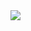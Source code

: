 <img src="https://interpretation.connectedacademy.io/course/content/media/large/example-4.jpg" data-4c="02d337c8-e80b-e5c1-e3d8-5449e48e73cd">
<script type="text/json" data-4c-meta="02d337c8-e80b-e5c1-e3d8-5449e48e73cd">
{"context":[{"credit":"Darcy Padilla: Family Love","youtube_id":"ytykjSIozi8"},{"credit":"Darcy Padilla","src":"https://www.worldpressphoto.org/sites/default/files/styles/gallery_main_image/public/archive/2015/stories/LTP/4/pjprac2rp1xeekovmx94.jpg?itok=C7NRzcxd"},{"credit":"Darcy Padilla","src":"https://www.worldpressphoto.org/sites/default/files/styles/gallery_main_image/public/archive/2015/stories/LTP/4/abveqfy6xq9rkyi5ntmt.jpg?itok=Pu_kWbq5"},{"credit":"Darcy Padilla","src":"https://www.worldpressphoto.org/sites/default/files/styles/gallery_main_image/public/archive/2015/stories/LTP/4/irzhuztzkoofwr4rwlad.jpg?itok=QNJUoum0"},{"credit":"Darcy Padilla","src":"https://www.worldpressphoto.org/sites/default/files/styles/gallery_main_image/public/archive/2015/stories/LTP/4/ehhxnruxjhhrtpaqwcsu.jpg?itok=Pwrp1j89"},{"credit":"Darcy Padilla","src":"https://www.worldpressphoto.org/sites/default/files/styles/gallery_main_image/public/archive/2015/stories/LTP/4/w9fy3p9v9mewfmnmcbyp.jpg?itok=OU2uXOU5"},{"credit":"Darcy Padilla","src":"https://www.worldpressphoto.org/sites/default/files/styles/gallery_main_image/public/archive/2015/stories/LTP/4/myi8zodlj9jx87kx2avi.jpg?itok=w2XRxBJo"},{"credit":"Darcy Padilla","src":"https://www.worldpressphoto.org/sites/default/files/styles/gallery_main_image/public/archive/2015/stories/LTP/4/dp7pt5wluchld2t7h8pb.jpg?itok=sV_P4o9t"},{"credit":"Darcy Padilla","src":"https://www.worldpressphoto.org/sites/default/files/styles/gallery_main_image/public/archive/2015/stories/LTP/4/dav7sb4esnefvswyyv9e.jpg?itok=I8bOJT_q"}],"links":[{"title":"Darcy Padilla's Julie Project: when photography becomes humanitarian","url":"https://www.theguardian.com/artanddesign/2011/jan/25/photography-humanitarian-darcy-padilla-julie-baird"},{"title":"The Julie Project: A Visual Story Over 18 Years","url":"http://www.huffingtonpost.com/francesco-zizola/the-julie-project-a-visua_b_1909604.html"},{"title":"Darcy Padilla — Family Love","url":"https://www.youtube.com/watch?v=QQZrV9FtEmA"},{"title":"Darcy Padilla on her project (World Press Photo 2015)","url":"https://www.youtube.com/watch?v=yznO5tsnreE"}],"backStory":{"text":"The photographer, Darcy Padilla, first met Julie Baird on 28 January 1993. Julie was then 18, and was standing barefoot in the lobby of the Ambassador Hotel in San Francisco, with an eight-day-old child in her arms. She was HIV positive, and had a history of drug abuse. For the next 21 years, Padilla documented Julie’s life, and that of her family, until Julie’s death in 2010. After Julie died, Padilla continued to follow the family’s story. Julie Baird ran away from home at the age of 14, and was a drug addict by the time she was 15, living in alleys and crack dens. Her earliest memory of her own childhood was of getting drunk with her mother at the age of six, then being sexually abused by her stepfather. When Padilla met her, Julie was living with Jack, the father of her first child, Rachel. It was through Jack that Julie became infected with HIV. Julie left Jack in 1994, because he beat her. For a while, Julie lived alone with Rachel, mostly in hotel rooms, moving twelve times in one year. In 1996, she had another child, Tommy, but the father wanted nothing to do with Julie or the baby. After five months with Rachel and Tommy at a Salvation Army live-in program, Julie moved in with a man she had met there, Paul. He was later sentenced to jail for physically abusing Tommy. After losing custody of Rachel and Tommy, Julie entered a rehab program, hoping to be reunited with them. While in rehab, Julie, now 24, met Jason Dunn, two years younger than she and also HIV positive. Jason, too, had gone through a troubled childhood, and had run away from his adoptive family at the age of 15, surviving for a while as a male prostitute. Over the next three years, Julie and Jason had three children together: Jordan, Ryan and Jason Jr. All three, like Rachel and Tommy, were eventually taken into care by the state.  Julie and Jason served a nine-month jail sentence for abducting Jordan from hospital soon after the birth, so that he wouldn’t be taken up for adoption. In 2005, Padilla came across an internet posting by someone looking for Julie. It turned out to be from her biological father, who for three decades had been trying to track her down. Julie and Jason moved to Alaska to be with him, and they had a year together before he died of a heart attack. Later, Padilla also located Jason Jr (now known as Zach) living happily with his adoptive parents, and arranged a meeting with Julie. In 2008, Julie gave birth to a daughter, Elyssa, but by 2010 life was difficult again. Jason, Julie and Elyssa were living in Alaska, in a house without electricity or running water, more than 12 kilometers from the nearest town, and Julie was very ill. She died, of AIDS-related illnesses, on 27 September 2010, at the age of 36. After coming across Julie’s story, Jason’s adoptive parents offered to help. Jason moved with Elyssa to live near them, in a furnished apartment they provided in Portland, Oregon, but he could not cope with life as a single parent. Elyssa would often rage at him, blaming him for her mother’s death. Later, Elyssa was taken into care, first by Jason’s adoptive sister, and then by a foster family. Jason was jailed for 17 years in 2013, for sexual abuse of a minor, a charge he denies. Elyssa continues to live with her new family, and is working on coming to terms with her relationship with Julie and with Jason. In 2014, Padilla received an email from a happily married Rachel, who had come across The Julie Project, and said that knowing her mother’s story had helped her to heal. “The story of Julie Baird and her family is a complex one: a story of poverty, AIDS, drugs, multiple homes, relationships, births, deaths and reunion. By focusing on one woman’s struggle, I hoped to provide an in-depth look at social issues surrounding disadvantage and HIV, but I also wanted to create a record for Julie’s children of their mother’s story.”—Darcy Padilla","author":"Darcy Padilla","publication":"Agence VU","publicationUrl":"","date":"September 14, 2010"},"creativeCommons":{"credit":"Darcy Padilla","year":"2010","copyright":"All rights reserved","codeOfEthics":"Photojournalist","description":"Jason, exhausted from caring for Julie, holds Elyssa."}}
</script>
